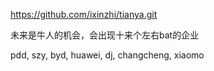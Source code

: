 https://github.com/ixinzhi/tianya.git


未来是牛人的机会，会出现十来个左右bat的企业

pdd,
szy,
byd,
huawei,
dj,
changcheng,
xiaomo